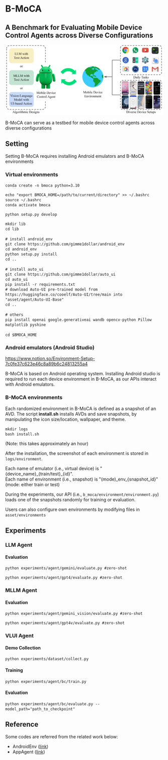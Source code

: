 # B-MoCA

## A Benchmark for Evaluating Mobile Device Control Agents across Diverse Configurations

![main_figure](./asset/figures/main_figure.png)

B-MoCA can serve as a testbed for mobile device control agents across diverse configurations

## Setting

Setting B-MoCA requires installing Android emulators and B-MoCA environments

### Virtual environments
```
conda create -n bmoca python=3.10
```

```
echo "export BMOCA_HOME=/path/to/current/directory" >> ~/.bashrc
source ~/.bashrc
conda activate bmoca
```

```
python setup.py develop
```

```
mkdir lib
cd lib

# install android_env
git clone https://github.com/gimme1dollar/android_env
cd android_env
python setup.py install
cd ..

# install auto_ui
git clone https://github.com/gimme1dollar/auto_ui
cd auto_ui
pip install -r requirements.txt
# download Auto-UI pre-trained model from https://huggingface.co/cooelf/Auto-UI/tree/main into "asset/agent/Auto-UI-Base"
cd ..

# others
pip install openai google.generativeai wandb opencv-python Pillow matplotlib pyshine 

cd $BMOCA_HOME
```

### Android emulators (Android Studio)

https://www.notion.so/Environment-Setup-7c0fe37c623e46c8a89b6c24813255a4

B-MoCA is based on Android operating system. Installing Android studio is required to run each device environment in B-MoCA, as our APIs interact with Android emulators.

### B-MoCA environments

Each randomized environment in B-MoCA is defined as a snapshot of an AVD. The script **install.sh** installs AVDs and save snapshots, by manipulating the icon size/location, wallpaper, and theme. 


```
mkdir logs
bash install.sh
```
(Note: this takes approximately an hour)

After the installation, the screenshot of each environment is stored in ```logs/environment```.

Each name of emulator (i.e., virtual device) is "{device_name}\_{train/test}\_{id}".    
Each name of environment (i.e., snapshot) is "(mode)_env\_{snapshot_id}" (mode: either train or test)

During the experiments, our API (i.e., ```b_moca/environment/environment.py```) loads one of the snapshots randomly for training or evaluation.

Users can also configure own environments by modifying files in ```asset/environments```

## Experiments


### LLM Agent

#### Evaluation

```
python experiments/agent/gemini/evaluate.py #zero-shot
```
```
python experiments/agent/gpt4/evaluate.py #zero-shot
```


### MLLM Agent

#### Evaluation

```
python experiments/agent/gemini_vision/evaluate.py #zero-shot
```
```
python experiments/agent/gpt4v/evaluate.py #zero-shot
```


### VLUI Agent

#### Demo Collection

```
python experiments/dataset/collect.py
```

#### Training

```
python experiments/agent/bc/train.py
```

#### Evaluation

```
python experiments/agent/bc/evaluate.py --model_path="path_to_checkpoint"
```


## Reference
Some codes are referred from the related work below:
- AndroidEnv (<a href="https://github.com/google-deepmind/android_env">link</a>)
- AppAgent (<a href="https://github.com/mnotgod96/AppAgent">link</a>)

